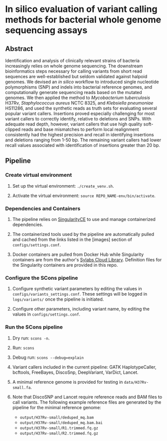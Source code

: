 # In silico evaluation of variant calling methods for bacterial whole genome sequencing assays
## Abstract
Identification and analysis of clinically relevant strains of bacteria increasingly relies on whole genome sequencing. The downstream bioinformatics steps necessary for calling variants from short read sequences are well-established but seldom validated against halpoid genomes. We devised an _in silico_ workflow to introduced single nucleotide polymorphisms (SNP) and indels into bacterial reference genomes, and computationally generate sequencing reads based on the mutated genomes. We then applied the method to _Mycobacterium tuberculosis_ H37Rv, _Staphylococcus aureus_ NCTC 8325, and _Klebsiella pneumoniae_ HS11286, and used the synthetic reads as truth sets for evaluating several popular variant callers. Insertions proved especially challenging for most variant callers to correctly identify, relative to deletions and SNPs. With adequate read depth, however, variant callers that use high quality soft-clipped reads and base mismatches to perform local realignment consistently had the highest precision and recall in identifying insertions and deletions ranging from 1-50 bp. The remaining variant callers had lower recall values associated with identification of insertions greater than 20 bp.

## Pipeline
### Create virtual environment

1. Set up the virtual environment: `./create_venv.sh`.

2. Activate the virtual environment: `source REPO_NAME-env/bin/activate`.

### Dependencies and Containers

1. The pipeline relies on [SingularityCE](https://docs.sylabs.io/guides/latest/user-guide/quick_start.html) to use and manage containerized dependencies.
 
2. The containerized tools used by the pipeline are automatically pulled and cached from the links listed in the [images] section of `configs/settings.conf`. 

3. Docker containers are pulled from Docker Hub while Singularity containers are from the author's [Sylabs Cloud Library](https://cloud.sylabs.io/library/seahym). Definition files for the Singularity containers are provided in this repo. 

### Configure the SCons pipeline

1. Configure synthetic variant parameters by editing the values in `configs/variants_settings.conf`. These settings will be logged in `logs/variants/` once the pipeline is initiated.

2. Configure other parameters, including variant name, by editing the values in `configs/settings.conf`. 

### Run the SCons pipeline

1. Dry run: `scons -n`.

2. Run: `scons`

3. Debug run: `scons --debug=explain`

4. Variant callers included in the current pipeline: GATK HaplotypeCaller, bcftools, FreeBayes, DiscoSnp, DeepVariant, VarDict, Lancet.

5. A minimal reference genome is provided for testing in `data/H37Rv-small.fa`.

6. Note that DiscoSNP and Lancet require reference reads and BAM files to call variants. The following example reference files are generated by the pipeline for the minimal reference genome: 
	- `output/H37Rv-small/deduped_mq.bam`
	- `output/H37Rv-small/deduped_mq.bam.bai`
	- `output/H37Rv-small/R1.trimmed.fq.gz`
	- `output/H37Rv-small/R2.trimmed.fq.gz`

